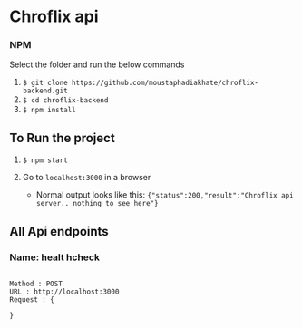 # Chroflix api

### NPM

Select the folder and run the below commands

1. `$ git clone https://github.com/moustaphadiakhate/chroflix-backend.git`
2. `$ cd chroflix-backend`
3. `$ npm install`

## To Run the project

1. `$ npm start`
2. Go to `localhost:3000` in a browser

   - Normal output looks like this:
     `{"status":200,"result":"Chroflix api server.. nothing to see here"}`

## All Api endpoints

### Name: healt hcheck

```

Method : POST
URL : http://localhost:3000
Request : {

}
```
